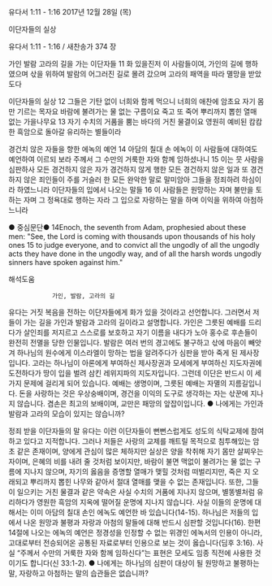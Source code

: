  유다서 1:11 - 1:16 
2017년 12월 28일 (목)

이단자들의 실상						



 유다서 1:11 - 1:16 / 새찬송가 374 장


가인 발람 고라의 길을 가는 이단자들
11 화 있을진저 이 사람들이여, 가인의 길에 행하였으며 삯을 위하여 발람의 어그러진 길로 몰려 갔으며 고라의 패역을 따라 멸망을 받았도다

이단자들의 실상
12 그들은 기탄 없이 너희와 함께 먹으니 너희의 애찬에 암초요 자기 몸만 기르는 목자요 바람에 불려가는 물 없는 구름이요 죽고 또 죽어 뿌리까지 뽑힌 열매 없는 가을나무요 13 자기 수치의 거품을 뿜는 바다의 거친 물결이요 영원히 예비된 캄캄한 흑암으로 돌아갈 유리하는 별들이라

경건치 않은 자들을 향한 에녹의 예언
14 아담의 칠대 손 에녹이 이 사람들에 대하여도 예언하여 이르되 보라 주께서 그 수만의 거룩한 자와 함께 임하셨나니 15 이는 뭇 사람을 심판하사 모든 경건하지 않은 자가 경건하지 않게 행한 모든 경건하지 않은 일과 또 경건하지 않은 죄인들이 주를 거슬러 한 모든 완악한 말로 말미암아 그들을 정죄하려 하심이라 하였느니라 이단자들의 입에서 나오는 말들 16 이 사람들은 원망하는 자며 불만을 토하는 자며 그 정욕대로 행하는 자라 그 입으로 자랑하는 말을 하며 이익을 위하여 아첨하느니라

● 중심문단● 14Enoch, the seventh from Adam, prophesied about these men: "See, the Lord is coming with thousands upon thousands of his holy ones 15 to judge everyone, and to convict all the ungodly of all the ungodly acts they have done in the ungodly way, and of all the harsh words ungodly sinners have spoken against him."

해석도움





				가인, 발람, 고라의 길
유다는 거짓 복음을 전하는 이단자들에게 화가 있을 것이라고 선언합니다. 그러면서 저들이 가는 길을 가인과 발람과 고라의 길이라고 설명합니다. 가인은 그릇된 예배를 드리다가 살인죄를 저지르고 스스로를 보호하고 자기 이름을 내다가 노아 홍수로 후손들이 완전히 전멸을 당한 인물입니다. 발람은 여러 번의 경고에도 불구하고 삯에 마음이 빼앗겨 하나님의 원수에게 이스라엘이 망하는 법을 알려주다가 심판을 받아 죽게 된 제사장입니다. 고라는 하나님이 아론에게 부여하신 제사장권과 모세에게 부여하신 지도자권에 도전하다가 땅이 입을 벌려 삼킨 레위지파의 지도자입니다. 그런데 이단은 반드시 이 세 가지 문제에 걸리게 되어 있습니다. 예배는 생명이며, 그릇된 예배는 자멸의 지름길입니다. 돈을 사랑하는 것은 우상숭배이며, 경건을 이익의 도구로 생각하는 자는 삯꾼에 지나지 않습니다. 겸손은 최고의 보배이며, 교만은 패망의 앞잡이입니다.
● 나에게는 가인과 발람과 고라의 모습이 있지는 않습니까?

정죄 받을 이단자들의 말
유다는 이런 이단자들이 뻔뻔스럽게도 성도의 식탁교제에 참여하고 있다고 지적합니다. 그러나 저들은 사랑의 교제를 깨트릴 목적으로 침투해있는 암초 같은 존재이며, 양에게 관심이 많은 체하지만 실상은 양을 착취해 자기 몸만 살찌우는 자이며, 은혜의 비를 내려 줄 것처럼 보이지만, 바람이 불면 맥없이 불려가는 물 없는 구름에 지나지 않으며, 자기의 옳음을 증명할 열매가 맺힐 것처럼 떠벌리지만, 죽은 지 오래되고 뿌리까지 뽑힌 나무와 같아서 절대 열매를 맺을 수 없는 존재입니다. 또한, 그들이 일으키는 거친 물결과 같은 약속은 사실 수치의 거품에 지나지 않으며, 별똥별처럼 유리하다가 영원한 흑암의 지옥에 떨어질 운명에 지나지 않습니다. 사실 이들의 운명에 대해서는 이미 아담의 칠대 손인 에녹도 예언한 바 있습니다(14-15). 하나님은 저들의 입에서 나온 원망과 불평과 자랑과 아첨의 말들에 대해 반드시 심판할 것입니다(16). 한편 14절에 나오는 에녹의 예언은 정경성을 인정할 수 없는 위경인 에녹서의 인용이 아니라, 고대로부터 전승되어온 공통된 자료로부터 인용으로 보는 것이 옳습니다(딤후 3:16). 사실 “주께서 수만의 거룩한 자와 함께 임하신다”는 표현은 모세도 임종 직전에 사용한 것이기도 합니다(신 33:1-2).
● 나에게는 하나님의 심판이 대상이 될 원망하고 불평하는 말, 자랑하고 아첨하는 말의 습관들은 없습니까?